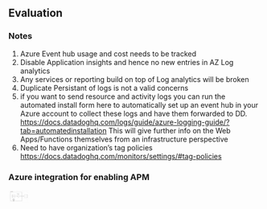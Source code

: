 ## Evaluation 

### Notes

1. Azure Event hub usage and cost needs to be tracked 
1. Disable Application insights and hence no new entries in AZ Log analytics 
1. Any services or reporting build on top of Log analytics will be broken 
1. Duplicate Persistant of logs is not a valid concerns 
1.  if you want to send resource and activity logs you can run the automated install form here to automatically set up an event hub in your Azure account to collect these logs and have them forwarded to DD.
https://docs.datadoghq.com/logs/guide/azure-logging-guide/?tab=automatedinstallation
This will give further info on the Web Apps/Functions themselves from an infrastructure perspective
1. Need to have organization’s tag policies https://docs.datadoghq.com/monitors/settings/#tag-policies

### Azure integration for enabling APM

[<img width="40px" src="../image/az-dd-trace-arch.png">](https://docs.datadoghq.com/serverless/azure_app_services/azure_app_services_windows/?tab=net#programmatic-management)

